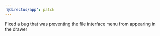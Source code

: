 ```yaml
---
'@directus/app': patch
---
```


Fixed a bug that was preventing the file interface menu from appearing in the drawer
